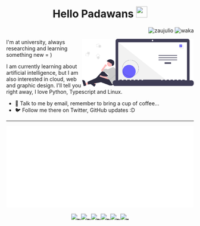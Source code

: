 <h1 align="center">
  Hello Padawans
  <img src="https://media.giphy.com/media/nDg8O2z3Rmk6Y/source.gif" width="30px" height="30px">
</h1>

<p align="right">
  <img src="https://komarev.com/ghpvc/?username=zaujulio&color=blue" alt="zaujulio" />
  <img src="https://wakatime.com/badge/user/8435e4b0-2060-46c8-8e9d-f8a7a42880ee.svg" alt="waka" />
</p>

<img align="right" src="./thinking.svg" width=300>

I'm at university, always researching and learning something new = )

I am currently learning about artificial intelligence, but I am also interested in cloud, web and graphic design. I'll tell you right away, I love Python, Typescript and Linux.

- 📧 Talk to me by email, remember to bring a cup of coffee...
- 🐦 Follow me there on Twitter, GitHub updates :D

___

![info](./github-metrics.svg)

<p align="center">
  <a id="twitter" href="https://twitter.com/zaujulio_dev" target="_blank">
    <img src="https://img.shields.io/badge/Twitter-1DA1F2?style=for-the-badge&logo=twitter&logoColor=white" alt="_" />
  </a>

  <a id="linkedin" href="https://www.linkedin.com/in/zaujulio" target="_blank">
    <img src="https://img.shields.io/badge/LinkedIn-0077B5?style=for-the-badge&logo=linkedin&logoColor=white" alt="_" />
  </a>
  
  <a id="gmail" href="http://zaujulio.dev@gmail.com/" target="_blank">
    <img src="https://img.shields.io/badge/Gmail-D14836?style=for-the-badge&logo=gmail&logoColor=white" alt="_" />
  </a>
  
  <a id="codersrank" href="https://profile.codersrank.io/user/zaujulio" target="_blank">
    <img width="114" height="28" src="https://img.shields.io/static/v1?style=for-the-badge&message=CodersRank&color=67A4AC&logo=CodersRank&logoColor=FFFFFF&label=" alt="_" />
  </a>

  <a id="figma" href="https://www.figma.com/@zaujulio" target="_blank">
    <img src="https://img.shields.io/badge/Figma-F24E1E?style=for-the-badge&logo=figma&logoColor=white" alt="_" />
  </a>

  <a id="stackoverflow" href="https://stackoverflow.com/users/11448162/zaujulio" target="_blank">
    <img src="https://img.shields.io/badge/Stack_Overflow-FE7A16?style=for-the-badge&logo=stack-overflow&logoColor=white" alt="_" />
  </a>
</p>

